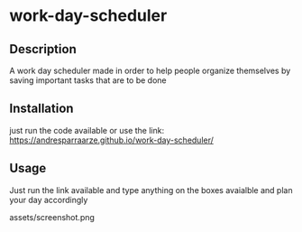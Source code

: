 # work-day-scheduler

## Description

A work day scheduler made in order to help people organize themselves by saving important tasks that are to be done 

## Installation

just run the code available or use the link: https://andresparraarze.github.io/work-day-scheduler/
 

## Usage

Just run the link available and type anything on the boxes avaialble and plan your day accordingly 

assets/screenshot.png
